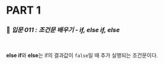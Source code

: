 # PART 1

###  :pencil: ***입문 011 :  조건문 배우기 - if, else if, else***

<br>

**else if**와 **else**는 if의 결과값이 `false`일 때 추가 실행되는 조건문이다.

<br>